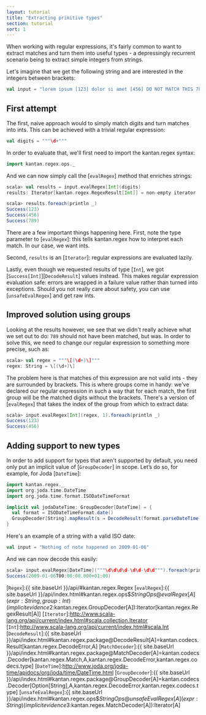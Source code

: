 ```yaml
---
layout: tutorial
title: "Extracting primitive types"
section: tutorial
sort: 1
---
```

When working with regular expressions, it's fairly common to want to extract matches and turn them into useful types -
a depressingly recurrent scenario being to extract simple integers from strings.

Let's imagine that we get the following string and are interested in the integers between brackets: 

```scala
val input = "lorem ipsum [123] dolor si amet [456] DO NOT MATCH THIS 789."
```

## First attempt

The first, naive approach would to simply match digits and turn matches into ints. This can be achieved with a trivial
regular expression:

```scala
val digits = """\d+"""
```

In order to evaluate that, we'll first need to import the kantan.regex syntax:

```scala
import kantan.regex.ops._
```

And we can now simply call the [`evalRegex`] method that enriches strings:

```scala
scala> val results = input.evalRegex[Int](digits)
results: Iterator[kantan.regex.RegexResult[Int]] = non-empty iterator

scala> results.foreach(println _)
Success(123)
Success(456)
Success(789)
```

There are a few important things happening here. First, note the type parameter to [`evalRegex`]: this tells 
kantan.regex how to interpret each match. In our case, we want ints.

Second, `results` is an [`Iterator`]: regular expressions are evaluated lazily.

Lastly, even though we requested results of type [`Int`], we got [`Success[Int]`][`DecodeResult`] values instead. This 
makes regular expression evaluation safe: errors are wrapped in a failure value rather than turned into exceptions.
Should you not really care about safety, you can use [`unsafeEvalRegex`] and get raw ints.


## Improved solution using groups

Looking at the results however, we see that we didn't really achieve what we set out to do: `789` should not have been
matched, but was. In order to solve this, we need to change our regular expression to something more precise, such as:

```scala
scala> val regex = """\[(\d+)\]"""
regex: String = \[(\d+)\]
```

The problem here is that matches of this expression are not valid ints - they are surrounded by brackets. This
is where groups come in handy: we've declared our regular expression in such a way that for each match, the first group
will be the matched digits without the brackets. There's a version of [`evalRegex`] that takes the index of the group
from which to extract data:

```scala
scala> input.evalRegex[Int](regex, 1).foreach(println _)
Success(123)
Success(456)
```

## Adding support to new types

In order to add support for types that aren't supported by default, you need only put an implicit value of
[`GroupDecoder`] in scope. Let’s do so, for example, for Joda [`DateTime`]:

```scala
import kantan.regex._
import org.joda.time.DateTime
import org.joda.time.format.ISODateTimeFormat

implicit val jodaDateTime: GroupDecoder[DateTime] = {
  val format = ISODateTimeFormat.date()
  GroupDecoder[String].mapResult(s ⇒ DecodeResult(format.parseDateTime(s)))
}
```

Here's an example of a string with a valid ISO date:
 
```scala
val input = "Nothing of note happened on 2009-01-06"
```

And we can now decode this easily:

```scala
scala> input.evalRegex[DateTime]("""\d\d\d\d-\d\d-\d\d""").foreach(println _)
Success(2009-01-06T00:00:00.000+01:00)
```


[`Regex`]:{{ site.baseUrl }}/api/#kantan.regex.Regex
[`evalRegex`]:{{ site.baseUrl }}/api/index.html#kantan.regex.ops$$StringOps@evalRegex[A](expr:String,group:Int)(implicitevidence$2:kantan.regex.GroupDecoder[A]):Iterator[kantan.regex.RegexResult[A]]
[`Iterator`]:http://www.scala-lang.org/api/current/index.html#scala.collection.Iterator
[`Int`]:http://www.scala-lang.org/api/current/index.html#scala.Int
[`DecodeResult`]:{{ site.baseUrl }}/api/index.html#kantan.regex.package@DecodeResult[A]=kantan.codecs.Result[kantan.regex.DecodeError,A]
[`MatchDecoder`]:{{ site.baseUrl }}/api/index.html#kantan.regex.package@MatchDecoder[A]=kantan.codecs.Decoder[kantan.regex.Match,A,kantan.regex.DecodeError,kantan.regex.codecs.type]
[`DateTime`]:http://www.joda.org/joda-time/apidocs/org/joda/time/DateTime.html
[`GroupDecoder`]:{{ site.baseUrl }}/api/index.html#kantan.regex.package@GroupDecoder[A]=kantan.codecs.Decoder[Option[String],A,kantan.regex.DecodeError,kantan.regex.codecs.type]
[`unsafeEvalRegex`]:{{ site.baseUrl }}/api/index.html#kantan.regex.ops$$StringOps@unsafeEvalRegex[A](expr:String)(implicitevidence$3:kantan.regex.MatchDecoder[A]):Iterator[A]
